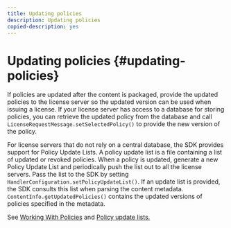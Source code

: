 ```yaml
---
title: Updating policies
description: Updating policies
copied-description: yes
---
```


# Updating policies {#updating-policies}

If policies are updated after the content is packaged, provide the updated policies to the license server so the updated version can be used when issuing a license. If your license server has access to a database for storing policies, you can retrieve the updated policy from the database and call `LicenseRequestMessage.setSelectedPolicy()` to provide the new version of the policy.

For license servers that do not rely on a central database, the SDK provides support for Policy Update Lists. A policy update list is a file containing a list of updated or revoked policies. When a policy is updated, generate a new Policy Update List and periodically push the list out to all the license servers. Pass the list to the SDK by setting `HandlerConfiguration.setPolicyUpdateList()`. If an update list is provided, the SDK consults this list when parsing the content metadata. `ContentInfo.getUpdatedPolicies()` contains the updated versions of policies specified in the metadata.

See [Working With Policies](../../../aaxs-protecting-content/content-working-with-policies/content-working-with-policies-overview.md) and [Policy update lists.](/help/digital-rights-management/protecting-content/working-policies-overview/policy-update-lists/working-with-policy-update-lists.md) 
